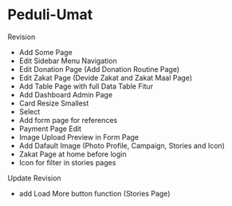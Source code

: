 # Peduli-Umat

Revision
- Add Some Page
- Edit Sidebar Menu Navigation
- Edit Donation Page (Add Donation Routine Page)
- Edit Zakat Page (Devide Zakat and Zakat Maal Page)
- Add Table Page with full Data Table Fitur
- Add Dashboard Admin Page
- Card Resize Smallest
- Select
- Add form page for references
- Payment Page Edit
- Image Upload Preview in Form Page
- Add Dafault Image (Photo Profile, Campaign, Stories and Icon)
- Zakat Page at home before login
- Icon for filter in stories pages

Update Revision
- add Load More button function (Stories Page)
